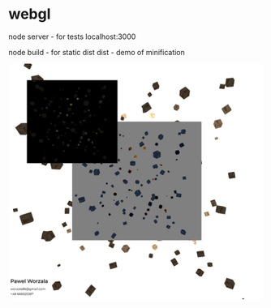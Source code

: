 # webgl

node server - for tests localhost:3000

node build - for static dist
dist - demo of minification


![image](https://github.com/pawelworzala86/WebGL/blob/main/image.png?raw=true)